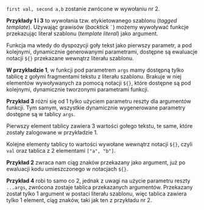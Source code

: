 `first val, second a,b` zostanie zwrócone w wywołaniu nr 2.

**Przykłady 1 i 3** to wywołania tzw. etykietowanego szablonu (_tagged template_). Używając grawisów (_backtick_ `` ` ``) możemy wywoływać funkcje przekazując literał szablonu (_template literal_) jako argument.

Funkcja ma wtedy do dyspozycji goły tekst jako pierwszy parametr, a pod kolejnymi, dynamicznie generowanymi parametrami, dostępne są ewaluacje notacji `${}` przekazane wewnątrz literału szablonu.

**W przykładzie 1**, w funkcji pod parametrem `args` mamy dostępną tylko tablicę z gołymi fragmentami tekstu z literału szablonu. Brakuje w niej elementów wywoływanych za pomocą notacji `${}`, które dostępne są pod kolejnymi, dynamicznie tworzonymi parametrami funkcji.

**Przykład 3** różni się od 1 tylko użyciem parametru reszty dla argumentów funkcji. Tym samym, wszystkie dynamicznie wygenerowane parametry dostępne są w tablicy `args`.

Pierwszy element tablicy zawiera 3 wartości gołego tekstu, te same, które zostały zalogowane w przykładzie 1.

Kolejne elementy tablicy to wartości wywołane wewnątrz notacji `${}`, czyli `val` oraz tablica z 2 elementami `["a", "b"]`.

**Przykład 2** zwraca nam ciąg znaków przekazany jako argument, już po ewaluacji kodu umieszczonego w notacjach `${}`.

**Przykład 4** robi to samo co 2, jednak z uwagi na użycie parametru reszty `...args`, zwrócona zostaje tablica przekazanych argumentów. Przekazany został tylko 1 argument w postaci literału szablonu, więc tablica zawiera tylko 1 element, ciąg znaków, taki jak ten z przykładu nr 2.
